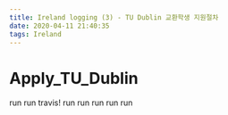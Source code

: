 ```yaml
---
title: Ireland logging (3) - TU Dublin 교환학생 지원절차
date: 2020-04-11 21:40:35
tags: Ireland
---
```


# Apply_TU_Dublin

run run travis!
run run run run run
